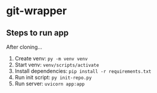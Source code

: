 # git-wrapper

## Steps to run app<br>
After cloning...<br>
1. Create venv: `py -m venv venv`<br>
2. Start venv: `venv/scripts/activate`<br>
3. Install dependencies: `pip install -r requirements.txt`<br>
4. Run init script: `py init-repo.py`<br>
5. Run server: `uvicorn app:app`<br>
